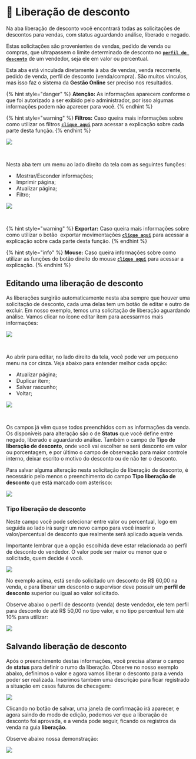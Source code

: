 # 🫴 Liberação de desconto

Na aba liberação de desconto você encontrará todas as solicitações de descontos para vendas, com status aguardando análise, liberado e negado. 

Estas solicitações são provenientes de vendas, pedido de venda ou compras, que ultrapassem o limite determinado de desconto no [**`perfil de desconto`**](/erp-v2/funcionalidades/usuarios_vendedores/perfil_desconto.md) de um vendedor, seja ele em valor ou percentual.

Esta aba está vinculada diretamente à aba de vendas, venda recorrente, pedido de venda, perfil de desconto (venda/compra). São muitos vínculos, mas isso faz o sistema da **Gestão Online** ser preciso nos resultados.

{% hint style="danger" %}
**Atenção:** As informações aparecem conforme o que foi autorizado a ser exibido pelo administrador, por isso algumas informações podem não aparecer para você.
{% endhint %}

{% hint style="warning" %}
**Filtros:** Caso queira mais informações sobre como utilizar os filtros [**`clique aqui`**](/erp-v2/primeiro_acesso/filtros.md) para acessar a explicação sobre cada parte desta função.
{% endhint %}

![](/erp-v2/assets/funcionalidades/comercial/aba_liberacao_desconto.gif)

<br>

Nesta aba tem um menu ao lado direito da tela com as seguintes funções:

- <img src="/erp-v2/assets/icon_exibir.png" alt="" data-size="line"> Mostrar/Esconder informações;
- <img src="/erp-v2/assets/icon_imprimir.png" alt="" data-size="line"> Imprimir página;
- <img src="/erp-v2/assets/icon_atualizar.png" alt="" data-size="line"> Atualizar página;
- <img src="/erp-v2/assets/icon_filtro.png" alt="" data-size="line"> Filtro;

![](/erp-v2/assets/funcionalidades/comercial/aba_liberacao_desconto_menu.png)

<br>

{% hint style="warning" %}
**Exportar:** Caso queira mais informações sobre como utilizar o botão <img src="/erp-v2/assets/icon_exportar.png" alt="" data-size="line"> exportar movimentações [**`clique aqui`**](/erp-v2/primeiro_acesso/exportar.md) para acessar a explicação sobre cada parte desta função.
{% endhint %}

{% hint style="info" %}
**Mouse:** Caso queira informações sobre como utilizar as funções do botão direito do mouse [**`clique aqui`**](https://docs.gestao.plus/erp-v2/primeiro_acesso/atalhos_internos#menu-botao-direito-do-mouse) para acessar a explicação.
{% endhint %}

## Editando uma liberação de desconto

As liberações surgirão automaticamente nesta aba sempre que houver uma solicitação de desconto, cada uma delas tem um botão de editar e outro de excluir. Em nosso exemplo, temos uma solicitação de liberação aguardando análise. Vamos clicar no ícone <img src="/erp-v2/assets/funcionalidades/icon_editar_item.png" alt="" data-size="line">editar item para acessarmos mais informações:

![](/erp-v2/assets/funcionalidades/comercial/aba_liberacao_desconto_editar.png)

<br>

Ao abrir para editar, no lado direito da tela, você pode ver um pequeno menu na cor cinza. Veja abaixo para entender melhor cada opção:

- <img src="/erp-v2/assets/icon_atualizar.png" alt="" data-size="line"> Atualizar página;
- <img src="/erp-v2/assets/icon_duplicar.png" alt="" data-size="line"> Duplicar item;
- <img src="/erp-v2/assets/icon_salvar.png" alt="" data-size="line"> Salvar rascunho;
- <img src="/erp-v2/assets/icon_voltar.png" alt="" data-size="line"> Voltar;


![](/erp-v2/assets/funcionalidades/comercial/aba_liberacao_desconto_editar_menu.png)

<br>

Os campos já vêm quase todos preenchidos com as informações da venda. Os disponíveis para alteração são o de **Status** que você define entre negado, liberado e aguardando análise. Também o campo de **Tipo de liberação de desconto**, onde você vai escolher se será desconto em valor ou porcentagem, e por último o campo de observação para maior controle interno, deixar escrito o motivo do desconto ou de não ter o desconto.

Para salvar alguma alteração nesta solicitação de liberação de desconto, é necessário pelo menos o preenchimento do campo **Tipo liberação de desconto** que está marcado com asterisco:

![](/erp-v2/assets/funcionalidades/comercial/aba_liberacao_desconto_editar_campos.png)

### Tipo liberação de desconto

Neste campo você pode selecionar entre valor ou percentual, logo em seguida ao lado irá surgir um novo campo para você inserir o valor/percentual de desconto que realmente será aplicado aquela venda.

Importante lembrar que a opção escolhida deve estar relacionada ao perfil de desconto do vendedor. O valor pode ser maior ou menor que o solicitado, quem decide é você.

![](/erp-v2/assets/funcionalidades/comercial/aba_liberacao_desconto_editar_tipo_liberacao.png)

No exemplo acima, está sendo solicitado um desconto de R$ 60,00 na venda, e para liberar um desconto o supervisor deve possuir um **perfil de desconto** superior ou igual ao valor solicitado.

Observe abaixo o perfil de desconto (venda) deste vendedor, ele tem perfil para desconto de até R$ 50,00 no tipo valor, e no tipo percentual tem até 10% para utilizar:

![](/erp-v2/assets/funcionalidades/comercial/aba_liberacao_desconto_editar_tipo_liberacao_aba_vendedor.png)

## Salvando liberação de desconto

Após o preenchimento destas informações, você precisa alterar o campo de **status** para definir o rumo da liberação. Observe no nosso exemplo abaixo, definimos o valor e agora vamos liberar o desconto para a venda poder ser realizada. Inserimos também uma descrição para ficar registrado a situação em casos futuros de checagem:

![](/erp-v2/assets/funcionalidades/comercial/aba_liberacao_desconto_editar_tipo_liberacao_salvando.png)

Clicando no botão de salvar, uma janela de confirmação irá aparecer, e agora saindo do modo de edição, podemos ver que a liberação de desconto foi aprovada, e a venda pode seguir, ficando os registros da venda na guia **liberação**. 

Observe abaixo nossa demonstração:

![](/erp-v2/assets/funcionalidades/comercial/aba_liberacao_desconto_editar_tipo_liberacao_salvando.gif)


